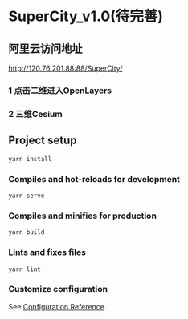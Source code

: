 # SuperCity_v1.0(待完善)

## 阿里云访问地址
http://120.76.201.88:88/SuperCity/

### 1 点击二维进入OpenLayers

### 2 三维Cesium 




## Project setup

```
yarn install
```

### Compiles and hot-reloads for development
```
yarn serve
```

### Compiles and minifies for production
```
yarn build
```

### Lints and fixes files
```
yarn lint
```

### Customize configuration
See [Configuration Reference](https://cli.vuejs.org/config/).
